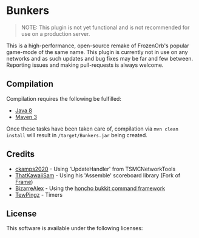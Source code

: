 # Bunkers #
> NOTE: This plugin is not yet functional and is not recommended for use on a production server.
<p>This is a high-performance, open-source remake of FrozenOrb's popular game-mode 
of the same name. This plugin is currently not in use on any networks and as 
such updates and bug fixes may be far and few between. Reporting issues and making
pull-requests is always welcome.</p>
 
## Compilation ##
Compilation requires the following be fulfilled: 

* [Java 8](http://www.oracle.com/technetwork/java/javase/downloads/index.html)
* [Maven 3](http://maven.apache.org/download.html)

Once these tasks have been taken care of, compilation via `mvn clean install` will result in `/target/Bunkers.jar` being created.

## Credits ##
* [ckamps2020](https://github.com/ckamps2020) - Using 'UpdateHandler' from TSMCNetworkTools
* [ThatKawaiiSam](https://github.com/ThatKawaiiSam) - Using his 'Assemble' scoreboard library (Fork of [Frame](https://github.com/joeleoli/Frame))
* [BizarreAlex](https://github.com/Bizarre) - Using the [honcho bukkit command framework](https://github.com/bizarre/honcho)
* [TewPingz](https://github.com/TewPingz) - Timers

## License ##
This software is available under the following licenses:

